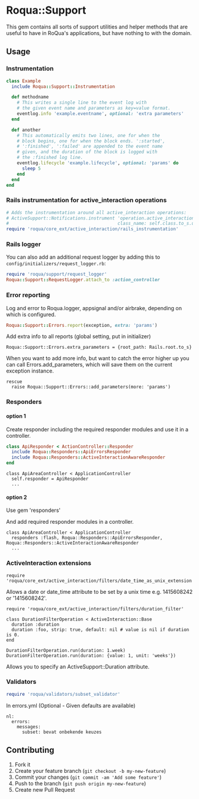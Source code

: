 # Roqua::Support

This gem contains all sorts of support utilities and helper methods that are
useful to have in RoQua's applications, but have nothing to with the domain.

## Usage

### Instrumentation

```ruby
class Example
  include Roqua::Support::Instrumentation

  def methodname
    # This writes a single line to the event log with
    # the given event name and parameters as key=value format.
    eventlog.info 'example.eventname', optional: 'extra parameters'
  end

  def another
    # This automatically emits two lines, one for when the
    # block begins, one for when the block ends. ':started',
    # ':finished', ':failed' are appended to the event name
    # given, and the duration of the block is logged with
    # the :finished log line.
    eventlog.lifecycle 'example.lifecycle', optional: 'params' do
      sleep 5
    end
  end
end
```

### Rails instrumentation for active_interaction operations

```ruby
# Adds the instrumentation around all active_interaction operations:
# ActiveSupport::Notifications.instrument 'operation.active_interaction',
#                                         class_name: self.class.to_s.underscore do
require 'roqua/core_ext/active_interaction/rails_instrumentation'
```

### Rails logger

You can also add an additional request logger by adding this to `config/initializers/request_logger.rb`:

```ruby
require 'roqua/support/request_logger'
Roqua::Support::RequestLogger.attach_to :action_controller
```

### Error reporting

Log and error to Roqua.logger, appsignal and/or airbrake, depending on which is configured.

```ruby
Roqua::Support::Errors.report(exception, extra: 'params')
```

Add extra info to all reports (global setting, put in initializer)

```
Roqua::Support::Errors.extra_parameters = {root_path: Rails.root.to_s}
```

When you want to add more info, but want to catch the error higher up you can call Errors.add_parameters, which will save them on the current exception instance.

```
rescue
  raise Roqua::Support::Errors::add_parameters(more: 'params')
```

### Responders

#### option 1

Create responder including the required responder modules and use it in a controller.

```ruby
class ApiResponder < ActionController::Responder
  include Roqua::Responders::ApiErrorsResponder
  include Roqua::Responders::ActiveInteractionAwareResponder
end
```

```
class ApiAreaController < ApplicationController
  self.responder = ApiResponder
  ...
```

#### option 2

Use gem 'responders'

And add required responder modules in a controller.

```
class ApiAreaController < ApplicationController
  responders :flash, Roqua::Responders::ApiErrorsResponder, Roqua::Responders::ActiveInteractionAwareResponder
  ...
```

### ActiveInteraction extensions

```
require 'roqua/core_ext/active_interaction/filters/date_time_as_unix_extension'
```

Allows a date or date_time attribute to be set by a unix time e.g. 1415608242 or '1415608242'.


```
require 'roqua/core_ext/active_interaction/filters/duration_filter'

class DurationFilterOperation < ActiveInteraction::Base
  duration :duration
  duration :foo, strip: true, default: nil # value is nil if duration is 0.
end

DurationFilterOperation.run(duration: 1.week)
DurationFilterOperation.run(duration: {value: 1, unit: 'weeks'})
```

Allows you to specify an ActiveSupport::Duration attribute.


### Validators

```ruby
require 'roqua/validators/subset_validator'
```

In errors.yml (Optional - Given defaults are available)
```
nl:
  errors:
    messages:
      subset: bevat onbekende keuzes
```



## Contributing

1. Fork it
2. Create your feature branch (`git checkout -b my-new-feature`)
3. Commit your changes (`git commit -am 'Add some feature'`)
4. Push to the branch (`git push origin my-new-feature`)
5. Create new Pull Request
